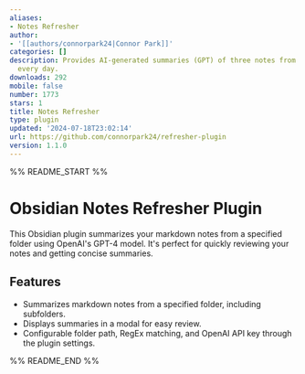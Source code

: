 ```yaml
---
aliases:
- Notes Refresher
author:
- '[[authors/connorpark24|Connor Park]]'
categories: []
description: Provides AI-generated summaries (GPT) of three notes from your Vault
  every day.
downloads: 292
mobile: false
number: 1773
stars: 1
title: Notes Refresher
type: plugin
updated: '2024-07-18T23:02:14'
url: https://github.com/connorpark24/refresher-plugin
version: 1.1.0
---
```


%% README_START %%

# Obsidian Notes Refresher Plugin

This Obsidian plugin summarizes your markdown notes from a specified folder using OpenAI's GPT-4 model. It's perfect for quickly reviewing your notes and getting concise summaries.

## Features

- Summarizes markdown notes from a specified folder, including subfolders.
- Displays summaries in a modal for easy review.
- Configurable folder path, RegEx matching, and OpenAI API key through the plugin settings.


%% README_END %%
